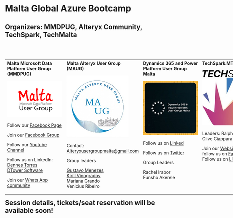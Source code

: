 # Malta Global Azure Bootcamp

## Organizers: MMDPUG, Alteryx Community, TechSpark, TechMalta


<table style="float:left;margin-top:50px;width:200%">
<tr><td width="20%"   style="vertical-align:top">
<b>Malta Microsoft Data Platform User Group (MMDPUG)</b>

[![MMDPUG Meetup](LogoAzure.png "Visit us here")](https://www.meetup.com/MMDPUG/)

Follow our [Facebook Page](https://www.facebook.com/MMDPUG)

Join our [Facebook Group](https://www.facebook.com/groups/226831404556885)

Follow our [Youtube Channel](https://www.youtube.com/c/DennesTorres)

Follow us on LinkedIn:<br />
 [Dennes Torres](https://www.linkedin.com/in/dennestorres/)<br /> 
 [DTower Software](https://www.linkedin.com/company/dtower-software/)

Join our [Whats App community](https://chat.whatsapp.com/F0KEGkVPFPaIjpMDvn41t9)
</td>
<td  width="20%" style="vertical-align:top">
<b>Malta Alteryx User Group (MAUG)</b>

[![email](Alteryx.jpg "Visit us here")](mailto:Alteryxusergroupmalta@gmail.com)

Contact: [Alteryxusergroupmalta@gmail.com](mailto:Alteryxusergroupmalta@gmail.com)

Group leaders

[Gustavo Menezes](@gumsmenezes)<br />
[Kirill Vinogradov](@K_Vinogradov)<br />
Mariana Grando <br />
Venicius Ribeiro <br />
</td>
<td  width="20%" style="vertical-align:top">
<b>Dynamics 365 and Power Platform User Group Malta</b>

[![Meetup](powerplat.jpg "Visit us here")](https://meetu.ps/c/54Lrl/TSVTn/a)

Follow us on [Linked](https://www.linkedin.com/groups/12867465)

Follow us on [Twitter](https://x.com/d365ppugmalta)

Group Leaders

Rachel Irabor<br />
Funsho Akerele
</td>
<td  width="20%"   style="vertical-align:top">
<b>TechSpark.MT</b>

[![TechSpark](techsparkMain.png "Visit us here")](https://www.facebook.com/techsparkmalta/)

Leaders: Ralph Attard, Clive Ciappara

Join our [Website](https://techspark.mt)<br />
follow us on [Facebook](https://www.facebook.com/techsparkmalta/)<br />
Follow us on [LinkedIn](https://www.linkedin.com/company/tech-spark/)<br />

</td>
<td  width="20%"  style="vertical-align:top">
<b>TechMalta</b>

[![WhatsApp](TechMalta.jpg "Visit us here")](https://chat.whatsapp.com/HP2HDu15tSqHnRIQjwBWCe)


Group Leader: [Jimmy Ritter](https://www.linkedin.com/in/ritterjimmy/)

Join our [What's App Group](https://chat.whatsapp.com/HP2HDu15tSqHnRIQjwBWCe)
</td>
</table>
<br /><br />

## Session details, tickets/seat reservation will be available soon!